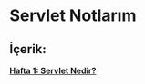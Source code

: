 # Servlet Notlarım

## İçerik:
[**Hafta 1: Servlet Nedir?**](https://github.com/aslihankcbs/servlet-notes/blob/main/ServletWeek01/Hafta01.md)
